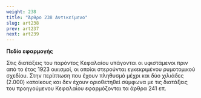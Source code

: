 ```yaml
---
weight: 238
title: "Άρθρο 238 Αντικείμενο"
slug: art238
prev: art237
next: art239
---
```


**Πεδίο εφαρμογής**

Στις διατάξεις του παρόντος Κεφαλαίου υπάγονται οι υφιστάμενοι πριν από το έτος 1923 οικισμοί, οι οποίοι στερούνται εγκεκριμένου ρυμοτομικού σχεδίου. Στην περίπτωση που έχουν πληθυσμό μέχρι και δύο χιλιάδες (2.000) κατοίκους και δεν έχουν οριοθετηθεί σύμφωνα με τις διατάξεις του προηγούμενου Κεφαλαίου εφαρμόζονται τα άρθρα 241 επ.


